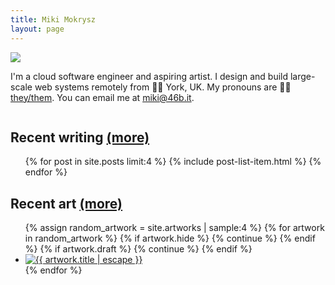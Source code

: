 ```yaml
---
title: Miki Mokrysz
layout: page
---
```

<div style="overflow: hidden;">
  <img class="avatar botspace" src="/assets/avatar.jpg">
  <p class="intro">I'm a cloud software engineer and aspiring artist. I design and build large-scale web systems remotely from 🚴‍♀️ York, UK. My pronouns are 🏳️‍🌈 <a href="http://my.pronoun.is/they">they/them</a>. You can email me at <a href="mailto:miki@46b.it">miki@46b.it</a>.</p>
</div>

<h2>Recent writing <a href="/writing/">(more)</a></h2>
<ul class="post-list">
  {% for post in site.posts limit:4 %}
    {% include post-list-item.html %}
  {% endfor %}
</ul>

<h2>Recent art <a href="/art/">(more)</a></h2>
<ul class="artwork-list">
  {% assign random_artwork = site.artworks | sample:4 %}
  {% for artwork in random_artwork %}
    {% if artwork.hide %}
      {% continue %}
    {% endif %}
    {% if artwork.draft %}
      {% continue %}
    {% endif %}
    <li>
      <a class="post-title" href="{{ artwork.web_url | default: artwork.url }}"><img class="artwork-thumb" src="{{ artwork.thumb_url }}" alt="{{ artwork.title | escape }}" title="{{ artwork.title | escape }}"></a>
    </li>
  {% endfor %}
</ul>
